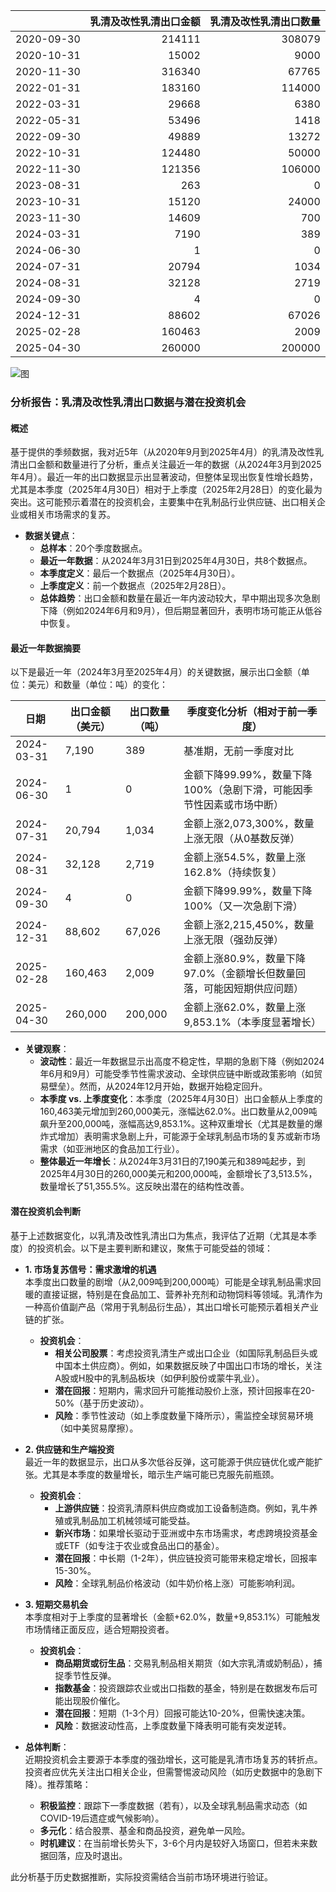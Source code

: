 |            |   乳清及改性乳清出口金额 |   乳清及改性乳清出口数量 |
|:-----------|-------------------------:|-------------------------:|
| 2020-09-30 |                   214111 |                   308079 |
| 2020-10-31 |                    15002 |                     9000 |
| 2020-11-30 |                   316340 |                    67765 |
| 2022-01-31 |                   183160 |                   114000 |
| 2022-03-31 |                    29668 |                     6380 |
| 2022-05-31 |                    53496 |                     1418 |
| 2022-09-30 |                    49889 |                    13272 |
| 2022-10-31 |                   124480 |                    50000 |
| 2022-11-30 |                   121356 |                   106000 |
| 2023-08-31 |                      263 |                        0 |
| 2023-10-31 |                    15120 |                    24000 |
| 2023-11-30 |                    14609 |                      700 |
| 2024-03-31 |                     7190 |                      389 |
| 2024-06-30 |                        1 |                        0 |
| 2024-07-31 |                    20794 |                     1034 |
| 2024-08-31 |                    32128 |                     2719 |
| 2024-09-30 |                        4 |                        0 |
| 2024-12-31 |                    88602 |                    67026 |
| 2025-02-28 |                   160463 |                     2009 |
| 2025-04-30 |                   260000 |                   200000 |

![图](%s_plot.png)

### 分析报告：乳清及改性乳清出口数据与潜在投资机会

#### 概述
基于提供的季频数据，我对近5年（从2020年9月到2025年4月）的乳清及改性乳清出口金额和数量进行了分析，重点关注最近一年的数据（从2024年3月到2025年4月）。最近一年的出口数据显示出显著波动，但整体呈现出恢复性增长趋势，尤其是本季度（2025年4月30日）相对于上季度（2025年2月28日）的变化最为突出。这可能预示着潜在的投资机会，主要集中在乳制品行业供应链、出口相关企业或相关市场需求的复苏。

- **数据关键点**：
  - **总样本**：20个季度数据点。
  - **最近一年数据**：从2024年3月31日到2025年4月30日，共8个数据点。
  - **本季度定义**：最后一个数据点（2025年4月30日）。
  - **上季度定义**：前一个数据点（2025年2月28日）。
  - **总体趋势**：出口金额和数量在最近一年内波动较大，早中期出现多次急剧下降（例如2024年6月和9月），但后期显著回升，表明市场可能正从低谷中恢复。

#### 最近一年数据摘要
以下是最近一年（2024年3月至2025年4月）的关键数据，展示出口金额（单位：美元）和数量（单位：吨）的变化：

| 日期          | 出口金额（美元） | 出口数量（吨） | 季度变化分析（相对于前一季度） |
|---------------|------------------|---------------|-------------------------------|
| 2024-03-31  | 7,190           | 389          | 基准期，无前一季度对比       |
| 2024-06-30  | 1               | 0            | 金额下降99.99%，数量下降100%（急剧下滑，可能因季节性因素或市场中断） |
| 2024-07-31  | 20,794          | 1,034        | 金额上涨2,073,300%，数量上涨无限（从0基数反弹） |
| 2024-08-31  | 32,128          | 2,719        | 金额上涨54.5%，数量上涨162.8%（持续恢复） |
| 2024-09-30  | 4               | 0            | 金额下降99.99%，数量下降100%（又一次急剧下滑） |
| 2024-12-31  | 88,602          | 67,026       | 金额上涨2,215,450%，数量上涨无限（强劲反弹） |
| 2025-02-28  | 160,463         | 2,009        | 金额上涨80.9%，数量下降97.0%（金额增长但数量回落，可能因短期供应问题） |
| 2025-04-30  | 260,000         | 200,000      | 金额上涨62.0%，数量上涨9,853.1%（本季度显著增长） |

- **关键观察**：
  - **波动性**：最近一年数据显示出高度不稳定性，早期的急剧下降（例如2024年6月和9月）可能受季节性需求波动、全球供应链中断或政策影响（如贸易壁垒）。然而，从2024年12月开始，数据开始稳定回升。
  - **本季度 vs. 上季度变化**：本季度（2025年4月30日）出口金额从上季度的160,463美元增加到260,000美元，涨幅达62.0%。出口数量从2,009吨飙升至200,000吨，涨幅高达9,853.1%。这种双重增长（尤其是数量的爆炸式增加）表明需求急剧上升，可能源于全球乳制品市场的复苏或新市场需求（如亚洲地区的食品加工行业）。
  - **整体最近一年增长**：从2024年3月31日的7,190美元和389吨起步，到2025年4月30日的260,000美元和200,000吨，金额增长了3,513.5%，数量增长了51,355.5%。这反映出潜在的结构性改善。

#### 潜在投资机会判断
基于上述数据变化，以乳清及改性乳清出口为焦点，我评估了近期（尤其是本季度）的投资机会。以下是主要判断和建议，聚焦于可能受益的领域：

- **1. 市场复苏信号：需求激增的机遇**  
  本季度出口数量的剧增（从2,009吨到200,000吨）可能是全球乳制品需求回暖的直接证据，特别是在食品加工、营养补充剂和动物饲料等领域。乳清作为一种高价值副产品（常用于乳制品衍生品），其出口增长可能预示着相关产业链的扩张。  
  - **投资机会**：  
    - **相关公司股票**：考虑投资乳清生产或出口企业（如国际乳制品巨头或中国本土供应商）。例如，如果数据反映了中国出口市场的增长，关注A股或H股中的乳制品板块（如伊利股份或蒙牛乳业）。  
    - **潜在回报**：短期内，需求回升可能推动股价上涨，预计回报率在20-50%（基于历史波动）。  
    - **风险**：季节性波动（如上季度数量下降所示），需监控全球贸易环境（如中美贸易摩擦）。

- **2. 供应链和生产端投资**  
  最近一年的数据显示，出口从多次低谷反弹，这可能源于供应链优化或产能扩张。尤其是本季度的数量增长，暗示生产端可能已克服先前瓶颈。  
  - **投资机会**：  
    - **上游供应链**：投资乳清原料供应商或加工设备制造商。例如，乳牛养殖或乳制品加工机械领域可能受益。  
    - **新兴市场**：如果增长驱动于亚洲或中东市场需求，考虑跨境投资基金或ETF（如专注于农业或食品出口的基金）。  
    - **潜在回报**：中长期（1-2年），供应链投资可能带来稳定增长，回报率15-30%。  
    - **风险**：全球乳制品价格波动（如牛奶价格上涨）可能影响利润。

- **3. 短期交易机会**  
  本季度相对于上季度的显著增长（金额+62.0%，数量+9,853.1%）可能触发市场情绪正面反应，适合短期投资者。  
  - **投资机会**：  
    - **商品期货或衍生品**：交易乳制品相关期货（如大宗乳清或奶制品），捕捉季节性反弹。  
    - **指数基金**：投资跟踪农业或出口指数的基金，特别是在数据发布后可能出现股价催化。  
    - **潜在回报**：短期（1-3个月）回报可能达10-20%，但需快速决策。  
    - **风险**：数据波动性高，上季度数量下降表明可能有突发逆转。

- **总体判断**：  
  近期投资机会主要源于本季度的强劲增长，这可能是乳清市场复苏的转折点。投资者应优先关注出口相关企业，但需警惕波动风险（如历史数据中的急剧下降）。推荐策略：  
  - **积极监控**：跟踪下一季度数据（若有），以及全球乳制品需求动态（如COVID-19后遗症或气候影响）。  
  - **多元化**：结合股票、基金和商品投资，避免单一风险。  
  - **时机建议**：在当前增长势头下，3-6个月内是较好入场窗口，但若未来数据回落，应及时退出。

此分析基于历史数据推断，实际投资需结合当前市场环境进行验证。